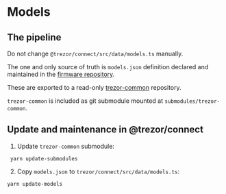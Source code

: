 # Models

## The pipeline

Do not change `@trezor/connect/src/data/models.ts` manually.

The one and only source of truth is `models.json` definition declared and maintained in the [firmware repository](https://github.com/trezor/trezor-firmware/tree/master/common).

These are exported to a read-only [trezor-common](https://github.com/trezor/trezor-common) repository.

`trezor-common` is included as git submodule mounted at `submodules/trezor-common`.

## Update and maintenance in @trezor/connect

1. Update `trezor-common` submodule:

```
 yarn update-submodules
```

2. Copy `models.json` to `trezor/connect/src/data/models.ts`:

```
yarn update-models
```
